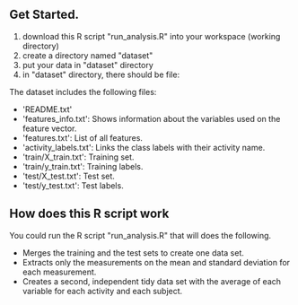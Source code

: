 ## Get Started.

1. download this R script "run_analysis.R" into your workspace (working directory)
2. create a directory named "dataset"
3. put your data in "dataset" directory
4. in "dataset" directory, there should be file:

The dataset includes the following files:

* 'README.txt'
* 'features_info.txt': Shows information about the variables used on the feature vector.
* 'features.txt': List of all features.
* 'activity_labels.txt': Links the class labels with their activity name.
* 'train/X_train.txt': Training set.
* 'train/y_train.txt': Training labels.
* 'test/X_test.txt': Test set.
* 'test/y_test.txt': Test labels.


## How does this R script work

  You could run the R script "run_analysis.R" that will does the following. 

* Merges the training and the test sets to create one data set.
* Extracts only the measurements on the mean and standard deviation for each measurement.
* Creates a second, independent tidy data set with the average of each variable for each activity and each subject. 





